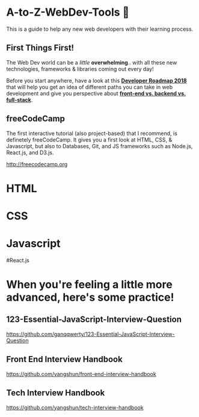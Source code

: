 # A-to-Z-WebDev-Tools :rocket:
This is a guide to help any new web developers with their learning process.

## First Things First!
The Web Dev world can be a _little_ **overwhelming**.. with all these new technologies, frameworks & libraries coming out every day!

Before you start anywhere, have a look at this [**Developer Roadmap 2018**](https://github.com/kamranahmedse/developer-roadmap) that will help you get an idea of different paths you can take in web development and give you perspective about [**front-end vs. backend vs. full-stack**](https://mylearningcurve.quora.com/Front-End-vs-Back-End-vs-Full-Stack-Development).



## freeCodeCamp 
The first interactive tutorial (also project-based) that I recommend, is definetely freeCodeCamp. It gives you a first look at HTML, CSS, & Javascript, but also to Databases, Git, and JS frameworks such as Node.js, React.js, and D3.js.

http://freecodecamp.org


# HTML

# CSS

# Javascript

#React.js

# When you're feeling a little more advanced, here's some practice!

## 123-Essential-JavaScript-Interview-Question

https://github.com/ganqqwerty/123-Essential-JavaScript-Interview-Question

## Front End Interview Handbook

https://github.com/yangshun/front-end-interview-handbook

## Tech Interview Handbook

https://github.com/yangshun/tech-interview-handbook
